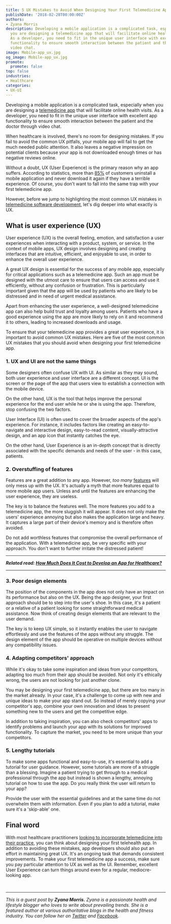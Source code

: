 ```yaml
---
title: 5 UX Mistakes to Avoid When Designing Your First Telemedicine App
publishDate: '2018-02-28T00:00:00Z'
authors:
- Zyana Morris
description: Developing a mobile application is a complicated task, especially when
  you are designing a telemedicine app that will facilitate online health visits.
  As a developer, you need to fit in the unique user interface with excellent app
  functionality to ensure smooth interaction between the patient and the doctor through
  video chat.
image: Mobile-app_ux.jpg
og_image: Mobile-app_ux.jpg
promote:
  promote: false
top: false
industries:
- Healthcare
categories:
- UX-UI
---
```

<script type="application/ld+json">
{
 "@context": "https://schema.org",
 "@type": "Article",
 "author": "Zyana Morris",
 "name": "5 UX Mistakes to Avoid When Designing Your First Telemedicine App"
}
</script>
Developing a mobile application is a complicated task, especially when you are designing a <a href="https://anadea.info/blog/telehealth-solutions-paving-new-ways-for-medical-communication" target="_blank">telemedicine app</a> that will facilitate online health visits. As a developer, you need to fit in the unique user interface with excellent app functionality to ensure smooth interaction between the patient and the doctor through video chat. 

When healthcare is involved, there's no room for designing mistakes. If you fail to avoid the common UX pitfalls, your mobile app will fail to get the much needed public attention. It also leaves a negative impression on potential clients because your app is not downloaded enough times or has negative reviews online. 

Without a doubt, UX (User Experience) is the primary reason why an app suffers. According to statistics, more than <a href="https://econsultancy.com/blog/10936-site-speed-case-studies-tips-and-tools-for-improving-your-conversion-rate" rel="nofollow" target="_blank">85%</a> of customers uninstall a mobile application and never download it again if they have a terrible experience. Of course, you don't want to fall into the same trap with your first telemedicine app. 

However, before we jump to highlighting the most common UX mistakes in <a href="https://anadea.info/solutions/medical-app-development/telemedicine-development" target="_blank">telemedicine software development</a>, let's dig deeper into what exactly is UX.

## What is user experience (UX)

User experience (UX) is the overall feeling, emotion, and satisfaction a user experiences when interacting with a product, system, or service. In the context of mobile apps, UX design involves designing and creating interfaces that are intuitive, efficient, and enjoyable to use, in order to enhance the overall user experience.

A great UX design is essential for the success of any mobile app, especially for critical applications such as a telemedicine app. Such an app must be designed with the utmost care to ensure that users can access and use it efficiently, without any confusion or frustration. This is particularly important given that the app will be used by patients who are likely to be distressed and in need of urgent medical assistance.

Apart from enhancing the user experience, a well-designed telemedicine app can also help build trust and loyalty among users. Patients who have a good experience using the app are more likely to rely on it and recommend it to others, leading to increased downloads and usage.

To ensure that your telemedicine app provides a great user experience, it is important to avoid common UX mistakes. Here are five of the most common UX mistakes that you should avoid when designing your first telemedicine app.

### 1. UX and UI are not the same things

Some designers often confuse UX with UI. As similar as they may sound, both user experience and user interface are a different concept. UI is the screen or the page of the app that users view to establish a connection with the mobile device.

On the other hand, UX is the tool that helps improve the personal experience for the end user while he or she is using the app. Therefore, stop confusing the two factors.

User Interface (UI) is often used to cover the broader aspects of the app's experience. For instance, it includes factors like creating an easy-to-navigate and interactive design, easy-to-read content, visually-attractive design, and an app icon that instantly catches the eye. 

On the other hand, User Experience is an in-depth concept that is directly associated with the specific demands and needs of the user - in this case, patients. 

### 2. Overstuffing of features

Features are a great addition to any app. However, *too many* <a href="https://www.uxmatters.com/mt/archives/2014/03/beware-of-feature-overload-a-case-study.php" rel="nofollow" target="_blank">features</a> will only mess up with the UX. It's actually a myth that more features equal to more mobile app users. Unless and until the features are enhancing the user experience, they are useless. 

The key is to balance the features well. The more features you add to a telemedicine app, the more sluggish it will appear. It does not only make the users' experience annoying but also makes the application large and heavy. It captures a large part of their device's memory and is therefore often avoided. 

Do not add worthless features that compromise the overall performance of the application. With a telemedicine app, be very specific with your approach. You don't want to further irritate the distressed patient! 

---

***Related read: [How Much Does It Cost to Develop an App for Healthcare?](https://anadea.info/guides/healthcare-app-development-cost)***

---

### 3. Poor design elements

The position of the components in the app does not only have an impact on its performance but also on the UX. Being the app designer, your first approach should be to step into the user's shoe. In this case, it's a patient or a relative of a patient looking for some straightforward medical assistance. Now think of creating design elements that are relevant to the user demand. 

The key is to keep UX simple, so it instantly enables the user to navigate effortlessly and use the features of the apps without any struggle. The design element of the app should be operative on multiple devices without any compatibility issues. 

### 4. Adapting competitors' approach

While it's okay to take some inspiration and ideas from your competitors, adapting too much from their app should be avoided. Not only it's ethically wrong, the users are not looking for just another clone. 

You may be designing your first telemedicine app, but there are too many in the market already. In your case, it's a challenge to come up with new and unique ideas to make your app stand out. So instead of merely copying your competitor's app, combine your own innovation and ideas to present something new to the users and get the competitive edge. 

In addition to taking inspiration, you can also check competitors' apps to identify problems and launch your app with its solutions for improved functionality. To capture the market, you need to be more unique than your competitors.

### 5. Lengthy tutorials

To make some apps functional and easy-to-use, it's essential to add a tutorial for user guidance. However, some tutorials are more of a struggle than a blessing. Imagine a patient trying to get through to a medical professional through the app but instead is shown a lengthy, annoying tutorial on how to use the app. Do you really think the user will return to your app? 

Provide the user with the essential guidelines and at the same time do not overwhelm them with information. Even if you plan to add a tutorial, make sure it's a 'skip-able' one. 

## Final word

With most healthcare practitioners <a href="https://www.mendfamily.com/part-2-start-new-add-telemedicine-current-practice-pros-cons/" target="_blank">looking to incorporate telemedicine into their practice</a>, you can think about designing your first telehealth app. In addition to avoiding these mistakes, app developers should also put an effort in maintaining great UX. It's an ongoing task that demands consistent improvements. To make your first telemedicine app a success, make sure you pay particular attention to UX as well as the UI. Remember, excellent User Experience can turn things around even for a regular, mediocre-looking app. 


<br />

---
*This is a guest post by **Zyana Morris.** Zyana is a passionate health and lifestyle blogger who loves to write about prevailing trends. She is a featured author at various authoritative blogs in the health and fitness industry. You can follow her on <a href="https://twitter.com/zyanamorris" target="_blank">Twitter</a> and <a href="https://www.facebook.com/ZyanaMorris" target="_blank">Facebook</a>.*
